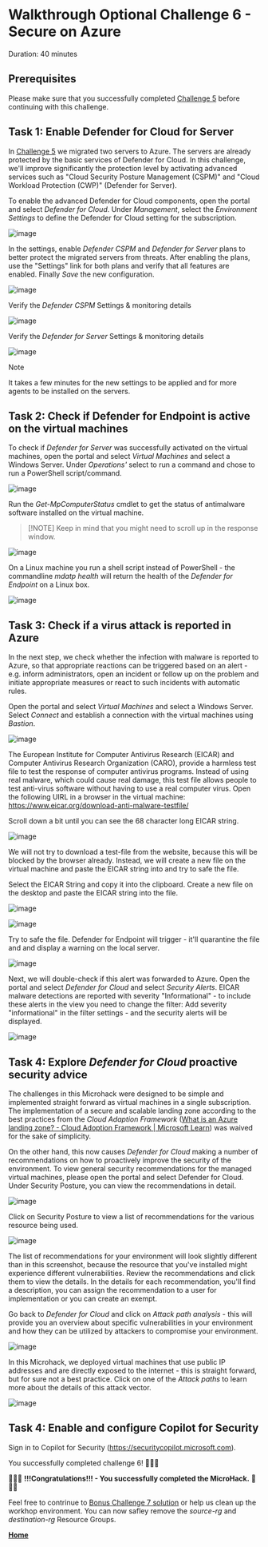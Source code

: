 # Walkthrough Optional Challenge 6 - Secure on Azure

Duration: 40 minutes

## Prerequisites

Please make sure that you successfully completed [Challenge 5](../challenge-5/solution.md) before continuing with this challenge.

## **Task 1: Enable Defender for Cloud for Server**

In [Challenge 5](../challenge-5/solution.md) we migrated two servers to Azure. The servers are already protected by the basic services of Defender for Cloud. In this challenge, we'll improve significantly the protection level by activating advanced services such as "Cloud Security Posture Management (CSPM)" and "Cloud Workload Protection (CWP)" (Defender for Server).

To enable the advanced Defender for Cloud components, open the portal and select _Defender for Cloud_. Under _Management_, select the _Environment Settings_ to define the Defender for Cloud setting for the subscription.

![image](./img/Def-environment-settings.jpg)

In the settings, enable _Defender CSPM_ and _Defender for Server_ plans to better protect the migrated servers from threats. After enabling the plans, use the "Settings" link for both plans and verify that all features are enabled. Finally _Save_ the new configuration.

![image](./img/Def-environment-settings.jpg)

Verify the _Defender CSPM_ Settings & monitoring details

![image](./img/Def-CSPM-monitoring.png)

Verify the _Defender for Server_ Settings & monitoring details

![image](./img/Def-DefenderServerSettings.png)

> [!NOTE]
> It takes a few minutes for the new settings to be applied and for more agents to be installed on the servers.

## **Task 2: Check if Defender for Endpoint is active on the virtual machines**

To check if _Defender for Server_ was successfully activated on the virtual machines, open the portal and select _Virtual Machines_ and select a Windows Server. Under _Operations'_ select to run a command and chose to run a PowerShell script/command.

![image](./img/VM-runps.png)

Run the _Get-MpComputerStatus_ cmdlet to get the status of antimalware software installed on the virtual machine.

> [!NOTE] Keep in mind that you might need to scroll up in the response window.

![image](./img/vmatpstatus.png)

On a Linux machine you run a shell script instead of PowerShell - the commandline _mdatp health_ will return the health of the _Defender for Endpoint_ on a Linux box.

![image](./img/vmlinuxatpstatus.png)

## **Task 3: Check if a virus attack is reported in Azure**

In the next step, we check whether the infection with malware is reported to Azure, so that appropriate reactions can be triggered based on an alert - e.g. inform administrators, open an incident or follow up on the problem and initiate appropriate measures or react to such incidents with automatic rules.

Open the portal and select _Virtual Machines_ and select a Windows Server. Select _Connect_ and establish a connection with the virtual machines using _Bastion_.

![image](./img/vmconnect.png)

The European Institute for Computer Antivirus Research (EICAR) and Computer Antivirus Research Organization (CARO), provide a harmless test file to test the response of computer antivirus programs. Instead of using real malware, which could cause real damage, this test file allows people to test anti-virus software without having to use a real computer virus. Open the following UIRL in a browser in the virtual machine: https://www.eicar.org/download-anti-malware-testfile/

Scroll down a bit until you can see the 68 character long EICAR string.

![image](./img/vm-eicarstring.png)

We will not try to download a test-file from the website, because this will be blocked by the browser already. Instead, we will create a new file on the virtual machine and paste the EICAR string into and try to safe the file.

Select the EICAR String and copy it into the clipboard. Create a new file on the desktop and paste the EICAR string into the file.

![image](./img/vmnewfile.png)

![image](./img/vmfile.png)

Try to safe the file. Defender for Endpoint will trigger - it'll quarantine the file and and display a warning on the local server.

![image](./img/vmthreat.png)

Next, we will double-check if this alert was forwarded to Azure. Open the portal and select _Defender for Cloud_ and select _Security Alerts_. EICAR malware detections are reported with severity "Informational" - to include these alerts in the view you need to change the filter: Add severity "informational" in the filter settings - and the security alerts will be displayed.

![image](./img/DefSecAlert.png)

## **Task 4: Explore _Defender for Cloud_ proactive security advice**

The challenges in this Microhack were designed to be simple and implemented straight forward as virtual machines in a single subscription. The implementation of a secure and scalable landing zone according to the best practices from the _Cloud Adaption Framework_ ([What is an Azure landing zone? - Cloud Adoption Framework | Microsoft Learn](https://learn.microsoft.com/en-us/azure/cloud-adoption-framework/ready/landing-zone/)) was waived for the sake of simplicity.

On the other hand, this now causes _Defender for Cloud_ making a number of recommendations on how to proactively improve the security of the environment.
To view general security recommendations for the managed virtual machines, please open the portal and select Defender for Cloud. Under Security Posture, you can view the recommendations in detail.

![image](./img/secpost01.png)

Click on Security Posture to view a list of recommendations for the various resource being used.

![image](./img/secpost02.png)

The list of recommendations for your environment will look slightly different than in this screenshot, because the resource that you've installed might experience different vulnerabilities. Review the recommendations and click them to view the details. In the details for each recommendation, you'll find a description, you can assign the recommendation to a user for implementation or you can create an exempt.

Go back to _Defender for Cloud_ and click on _Attack path analysis_ - this will provide you an overview about specific vulnerabilities in your environment and how they can be utilized by attackers to compromise your environment.

![image](./img/secpost03.png)

In this Microhack, we deployed virtual machines that use public IP addresses and are directly exposed to the internet - this is straight forward, but for sure not a best practice. Click on one of the _Attack paths_ to learn more about the details of this attack vector.

![image](./img/secpost04.png)

## **Task 4: Enable and configure Copilot for Security**

Sign in to Copilot for Security (https://securitycopilot.microsoft.com).

You successfully completed challenge 6! 🚀🚀🚀

🚀🚀🚀 **!!!Congratulations!!! - You successfully completed the MicroHack.** 🚀🚀🚀

Feel free to contrinue to [Bonus Challenge 7 solution](../challenge-7/solution.md) or help us clean up the workhop environment. You can now safley remove the _source-rg_ and _destination-rg_ Resource Groups.

**[Home](../../Readme.md)**
